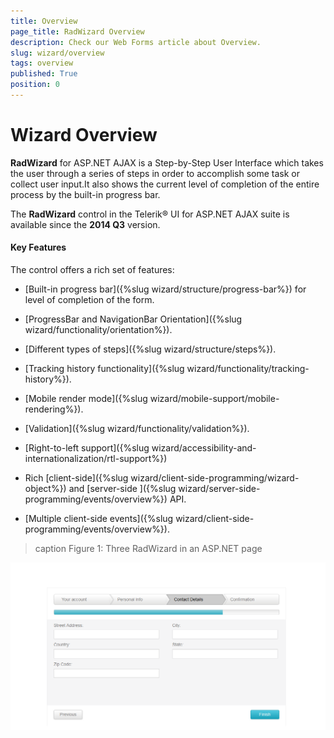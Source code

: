```yaml
---
title: Overview
page_title: RadWizard Overview
description: Check our Web Forms article about Overview.
slug: wizard/overview
tags: overview
published: True
position: 0
---
```


# Wizard Overview



**RadWizard** for ASP.NET AJAX is a Step-by-Step User Interface which takes the user through a series of steps in order to accomplish some task or collect user input.It also shows the current level of completion of the entire process by the built-in progress bar.

The **RadWizard** control in the Telerik® UI for ASP.NET AJAX suite is available since the **2014 Q3** version.


#### Key Features
The control offers a rich set of features:

* [Built-in progress bar]({%slug wizard/structure/progress-bar%}) for level of completion of the form.

* [ProgressBar and NavigationBar Orientation]({%slug wizard/functionality/orientation%}).

* [Different types of steps]({%slug wizard/structure/steps%}).

* [Tracking history functionality]({%slug wizard/functionality/tracking-history%}).

* [Mobile render mode]({%slug wizard/mobile-support/mobile-rendering%}).

* [Validation]({%slug wizard/functionality/validation%}).

* [Right-to-left support]({%slug wizard/accessibility-and-internationalization/rtl-support%})

* Rich [client-side]({%slug wizard/client-side-programming/wizard-object%}) and [server-side ]({%slug wizard/server-side-programming/events/overview%}) API.

* [Multiple client-side events]({%slug wizard/client-side-programming/events/overview%}).

>caption Figure 1: Three RadWizard in an ASP.NET page

![wizard-overview](images/wizard-overview.png)
